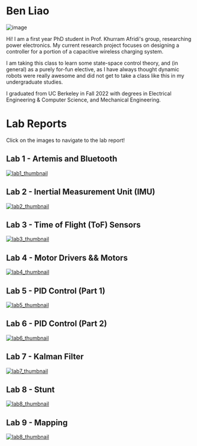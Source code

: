 # Ben Liao

![image](images/ben_photo.jpg)

Hi! I am a first year PhD student in Prof. Khurram Afridi's group, researching power electronics. My current research project focuses on designing a controller for a portion of a capacitive wireless charging system.

I am taking this class to learn some state-space control theory, and (in general) as a purely for-fun elective, as I have always thought dynamic robots were really awesome and did not get to take a class like this in my undergraduate studies.

I graduated from UC Berkeley in Fall 2022 with degrees in Electrical Engineering & Computer Science, and Mechanical Engineering.


# Lab Reports

Click on the images to navigate to the lab report!

## Lab 1 - Artemis and Bluetooth

[![lab1_thumbnail](images/lab1/lab1_thumbnail.png)](./lab1_report.html "Lab 1 Report")

## Lab 2 - Inertial Measurement Unit (IMU)

[![lab2_thumbnail](images/lab2/lab2_thumbnail.webp)](./lab2_report.html "Lab 2 Report")

## Lab 3 - Time of Flight (ToF) Sensors

[![lab3_thumbnail](images/lab3/lab3_thumbnail.jpg)](./lab3_report.html "Lab 3 Report")

## Lab 4 - Motor Drivers && Motors

[![lab4_thumbnail](images/lab4/lab4_thumbnail.jpg)](./lab4_report.html "Lab 4 Report")

## Lab 5 - PID Control (Part 1)

[![lab5_thumbnail](images/lab5/lab5_thumbnail.png)](./lab5_report.html "Lab 5 Report")

## Lab 6 - PID Control (Part 2)

[![lab6_thumbnail](images/lab6/lab6_thumbnail.jpg)](./lab6_report.html "Lab 6 Report")

## Lab 7 - Kalman Filter

[![lab7_thumbnail](images/lab7/lab7_thumbnail.png)](./lab7_report.html "Lab 7 Report")

## Lab 8 - Stunt

[![lab8_thumbnail](images/lab8/lab8_thumbnail.jpeg)](./lab8_report.html "Lab 8 Report")

## Lab 9 - Mapping

[![lab8_thumbnail](images/lab9/lab9_thumbnail.png)](./lab9_report.html "Lab 9 Report")
